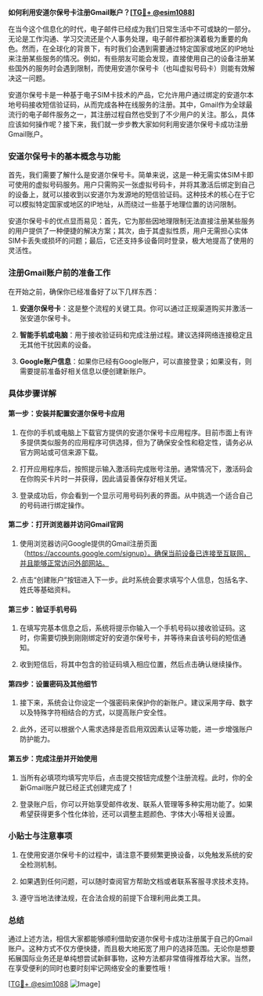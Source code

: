 **如何利用安道尔保号卡注册Gmail账户？[[TG💪+ @esim1088](https://t.me/s/esim1088)]**

在当今这个信息化的时代，电子邮件已经成为我们日常生活中不可或缺的一部分。无论是工作沟通、学习交流还是个人事务处理，电子邮件都扮演着极为重要的角色。然而，在全球化的背景下，有时我们会遇到需要通过特定国家或地区的IP地址来注册某些服务的情况。例如，有些朋友可能会发现，直接使用自己的设备注册某些国外的服务时会遇到限制，而使用安道尔保号卡（也叫虚拟号码卡）则能有效解决这一问题。

安道尔保号卡是一种基于电子SIM卡技术的产品，它允许用户通过绑定的安道尔本地号码接收短信验证码，从而完成各种在线服务的注册。其中，Gmail作为全球最流行的电子邮件服务之一，其注册过程自然也受到了不少用户的关注。那么，具体应该如何操作呢？接下来，我们就一步步教大家如何利用安道尔保号卡成功注册Gmail账户。

### 安道尔保号卡的基本概念与功能

首先，我们需要了解什么是安道尔保号卡。简单来说，这是一种无需实体SIM卡即可使用的虚拟号码服务。用户只需购买一张虚拟号码卡，并将其激活后绑定到自己的设备上，就可以接收到以安道尔为发源地的短信验证码。这种技术的核心在于它可以模拟特定国家或地区的IP地址，从而绕过一些基于地理位置的访问限制。

安道尔保号卡的优点显而易见：首先，它为那些因地理限制无法直接注册某些服务的用户提供了一种便捷的解决方案；其次，由于其虚拟性质，用户无需担心实体SIM卡丢失或损坏的问题；最后，它还支持多设备同时登录，极大地提高了使用的灵活性。

### 注册Gmail账户前的准备工作

在开始之前，确保你已经准备好了以下几样东西：

1. **安道尔保号卡**：这是整个流程的关键工具。你可以通过正规渠道购买并激活一张安道尔保号卡。
   
2. **智能手机或电脑**：用于接收验证码和完成注册过程。建议选择网络连接稳定且无其他干扰因素的设备。

3. **Google账户信息**：如果你已经有Google账户，可以直接登录；如果没有，则需要提前准备好相关信息以便创建新账户。

### 具体步骤详解

#### 第一步：安装并配置安道尔保号卡应用

1. 在你的手机或电脑上下载官方提供的安道尔保号卡应用程序。目前市面上有许多提供类似服务的应用程序可供选择，但为了确保安全性和稳定性，请务必从官方网站或可信来源下载。

2. 打开应用程序后，按照提示输入激活码完成账号注册。通常情况下，激活码会在你购买卡片时一并获得，因此请妥善保存好相关凭证。

3. 登录成功后，你会看到一个显示可用号码列表的界面。从中挑选一个适合自己的号码进行绑定操作。

#### 第二步：打开浏览器并访问Gmail官网

1. 使用浏览器访问Google提供的Gmail注册页面（https://accounts.google.com/signup）。确保当前设备已连接至互联网，并且能够正常访问外部网站。

2. 点击“创建账户”按钮进入下一步。此时系统会要求填写个人信息，包括名字、姓氏等基础资料。

#### 第三步：验证手机号码

1. 在填写完基本信息之后，系统将提示你输入一个手机号码以接收验证码。这时，你需要切换到刚刚绑定好的安道尔保号卡，并等待来自该号码的短信通知。

2. 收到短信后，将其中包含的验证码填入相应位置，然后点击确认继续操作。

#### 第四步：设置密码及其他细节

1. 接下来，系统会让你设定一个强密码来保护你的新账户。建议采用字母、数字以及特殊字符相结合的方式，以提高账户安全性。

2. 此外，还可以根据个人需求选择是否启用双因素认证等功能，进一步增强账户防护能力。

#### 第五步：完成注册并开始使用

1. 当所有必填项均填写完毕后，点击提交按钮完成整个注册流程。此时，你的全新Gmail账户就已经正式创建完成了！

2. 登录账户后，你可以开始享受邮件收发、联系人管理等多种实用功能了。如果希望获得更多个性化体验，还可以调整主题颜色、字体大小等相关设置。

### 小贴士与注意事项

1. 在使用安道尔保号卡的过程中，请注意不要频繁更换设备，以免触发系统的安全检测机制。

2. 如果遇到任何问题，可以随时查阅官方帮助文档或者联系客服寻求技术支持。

3. 遵守当地法律法规，在合法合规的前提下合理利用此类工具。

### 总结

通过上述方法，相信大家都能够顺利借助安道尔保号卡成功注册属于自己的Gmail账户。这种方式不仅方便快捷，而且极大地拓宽了用户的选择范围。无论你是想要拓展国际业务还是单纯想尝试新鲜事物，这种方法都非常值得推荐给大家。当然，在享受便利的同时也要时刻牢记网络安全的重要性哦！

[[TG💪+ @esim1088](https://t.me/s/esim1088) ![Image](https://i.postimg.cc/4NQfJmqS/Snipaste-2025-05-13-00-14-12.png)]